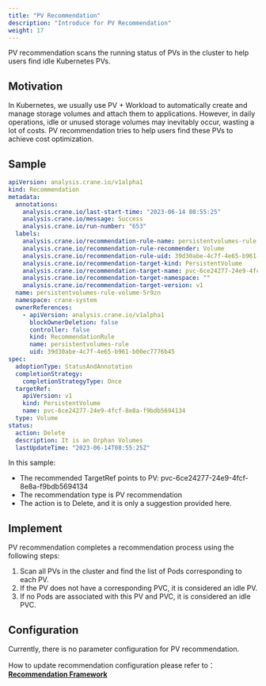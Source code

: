 ```yaml
---
title: "PV Recommendation"
description: "Introduce for PV Recommendation"
weight: 17
---
```


PV recommendation scans the running status of PVs in the cluster to help users find idle Kubernetes PVs.

## Motivation

In Kubernetes, we usually use PV + Workload to automatically create and manage storage volumes and attach them to applications. 
However, in daily operations, idle or unused storage volumes may inevitably occur, wasting a lot of costs. 
PV recommendation tries to help users find these PVs to achieve cost optimization.

## Sample

```yaml
apiVersion: analysis.crane.io/v1alpha1
kind: Recommendation
metadata:
  annotations:
    analysis.crane.io/last-start-time: "2023-06-14 08:55:25"
    analysis.crane.io/message: Success
    analysis.crane.io/run-number: "653"
  labels:
    analysis.crane.io/recommendation-rule-name: persistentvolumes-rule
    analysis.crane.io/recommendation-rule-recommender: Volume
    analysis.crane.io/recommendation-rule-uid: 39d30abe-4c7f-4e65-b961-b00ec7776b45
    analysis.crane.io/recommendation-target-kind: PersistentVolume
    analysis.crane.io/recommendation-target-name: pvc-6ce24277-24e9-4fcf-8e8a-f9bdb5694134
    analysis.crane.io/recommendation-target-namespace: ""
    analysis.crane.io/recommendation-target-version: v1
  name: persistentvolumes-rule-volume-5r9zn
  namespace: crane-system
  ownerReferences:
    - apiVersion: analysis.crane.io/v1alpha1
      blockOwnerDeletion: false
      controller: false
      kind: RecommendationRule
      name: persistentvolumes-rule
      uid: 39d30abe-4c7f-4e65-b961-b00ec7776b45
spec:
  adoptionType: StatusAndAnnotation
  completionStrategy:
    completionStrategyType: Once
  targetRef:
    apiVersion: v1
    kind: PersistentVolume
    name: pvc-6ce24277-24e9-4fcf-8e8a-f9bdb5694134
  type: Volume
status:
  action: Delete
  description: It is an Orphan Volumes
  lastUpdateTime: "2023-06-14T08:55:25Z"
```

In this sample:

- The recommended TargetRef points to PV: pvc-6ce24277-24e9-4fcf-8e8a-f9bdb5694134
- The recommendation type is PV recommendation
- The action is to Delete, and it is only a suggestion provided here.

## Implement

PV recommendation completes a recommendation process using the following steps:

1. Scan all PVs in the cluster and find the list of Pods corresponding to each PV.
2. If the PV does not have a corresponding PVC, it is considered an idle PV.
3. If no Pods are associated with this PV and PVC, it is considered an idle PVC.

## Configuration

Currently, there is no parameter configuration for PV recommendation.

How to update recommendation configuration please refer to：[**Recommendation Framework**](/docs/tutorials/recommendation/recommendation-framework)